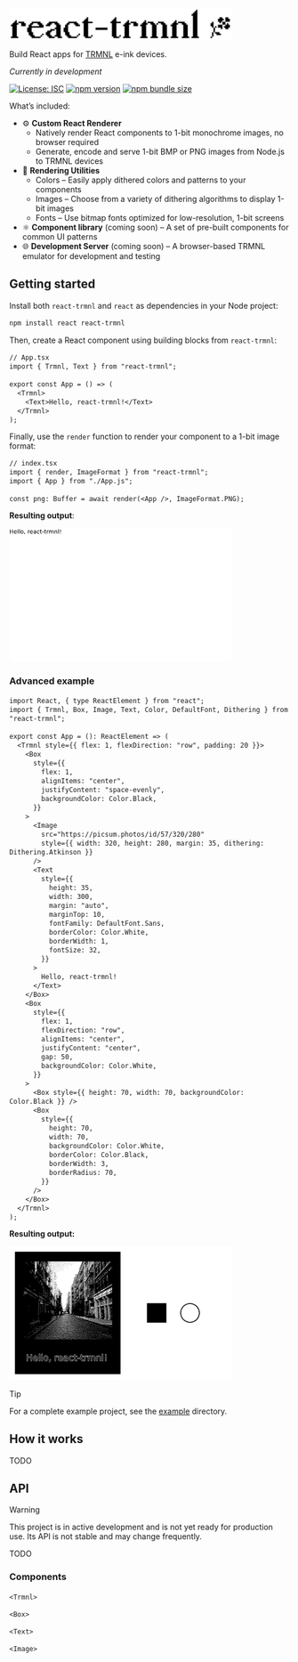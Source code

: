 <img src="./doc/react-trmnl-logo.svg" alt="react-trmnl" width="400" />

Build React apps for [TRMNL](https://usetrmnl.com) e-ink devices.

_Currently in development_

[![License: ISC](https://img.shields.io/badge/License-ISC-blue.svg)](https://opensource.org/licenses/ISC)
[![npm version](https://img.shields.io/npm/v/react-trmnl)](https://www.npmjs.com/package/react-trmnl)
[![npm bundle size](https://img.shields.io/bundlephobia/minzip/react-trmnl)](https://bundlephobia.com/package/react-trmnl)

What’s included:

- ⚙️ **Custom React Renderer**
  - Natively render React components to 1-bit monochrome images, no browser required
  - Generate, encode and serve 1-bit BMP or PNG images from Node.js to TRMNL devices
- 🎨 **Rendering Utilities**
  - Colors – Easily apply dithered colors and patterns to your components
  - Images – Choose from a variety of dithering algorithms to display 1-bit images
  - Fonts – Use bitmap fonts optimized for low-resolution, 1-bit screens
- ⚛️ **Component library** (coming soon) – A set of pre-built components for common UI patterns
- 🌐 **Development Server** (coming soon) – A browser-based TRMNL emulator for development and testing

## Getting started

Install both `react-trmnl` and `react` as dependencies in your Node project:

```bash
npm install react react-trmnl
```

Then, create a React component using building blocks from `react-trmnl`:

```tsx
// App.tsx
import { Trmnl, Text } from "react-trmnl";

export const App = () => (
  <Trmnl>
    <Text>Hello, react-trmnl!</Text>
  </Trmnl>
);
```

Finally, use the `render` function to render your component to a 1-bit image format:

```tsx
// index.tsx
import { render, ImageFormat } from "react-trmnl";
import { App } from "./App.js";

const png: Buffer = await render(<App />, ImageFormat.PNG);
```

**Resulting output**:

<img src="./doc/output1.png" alt="Resulting output" width="400"/>

### Advanced example

```tsx
import React, { type ReactElement } from "react";
import { Trmnl, Box, Image, Text, Color, DefaultFont, Dithering } from "react-trmnl";

export const App = (): ReactElement => (
  <Trmnl style={{ flex: 1, flexDirection: "row", padding: 20 }}>
    <Box
      style={{
        flex: 1,
        alignItems: "center",
        justifyContent: "space-evenly",
        backgroundColor: Color.Black,
      }}
    >
      <Image
        src="https://picsum.photos/id/57/320/280"
        style={{ width: 320, height: 280, margin: 35, dithering: Dithering.Atkinson }}
      />
      <Text
        style={{
          height: 35,
          width: 300,
          margin: "auto",
          marginTop: 10,
          fontFamily: DefaultFont.Sans,
          borderColor: Color.White,
          borderWidth: 1,
          fontSize: 32,
        }}
      >
        Hello, react-trmnl!
      </Text>
    </Box>
    <Box
      style={{
        flex: 1,
        flexDirection: "row",
        alignItems: "center",
        justifyContent: "center",
        gap: 50,
        backgroundColor: Color.White,
      }}
    >
      <Box style={{ height: 70, width: 70, backgroundColor: Color.Black }} />
      <Box
        style={{
          height: 70,
          width: 70,
          backgroundColor: Color.White,
          borderColor: Color.Black,
          borderWidth: 3,
          borderRadius: 70,
        }}
      />
    </Box>
  </Trmnl>
);
```

**Resulting output:**

<img src="./doc/output2.png" alt="Resulting output" width="400"/>

> [!TIP]
> For a complete example project, see the [example](./example) directory.

## How it works

TODO

## API

> [!WARNING]
> This project is in active development and is not yet ready for production use. Its API is not stable and may change frequently.

TODO

### Components

`<Trmnl>`

`<Box>`

`<Text>`

`<Image>`
